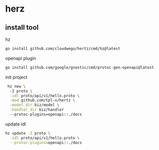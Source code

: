 # herz
## install tool
hz
```bash
go install github.com/cloudwego/hertz/cmd/hz@latest
```
openapi plugin
```bash
go install github.com/google/gnostic/cmd/protoc-gen-openapi@latest
```
init project
```bash
 hz new \       
  -I proto \
  -idl proto/api/v1/hello.proto \
  -mod github.com/tpl-x/hertz \
  -model_dir biz/model \
  -handler_dir biz/handler
  --protoc-plugins=openapi::./docs 
```
update idl
```bash
hz update -I proto \
  -idl proto/api/v1/hello.proto \
  --protoc-plugins=openapi::./docs 
```